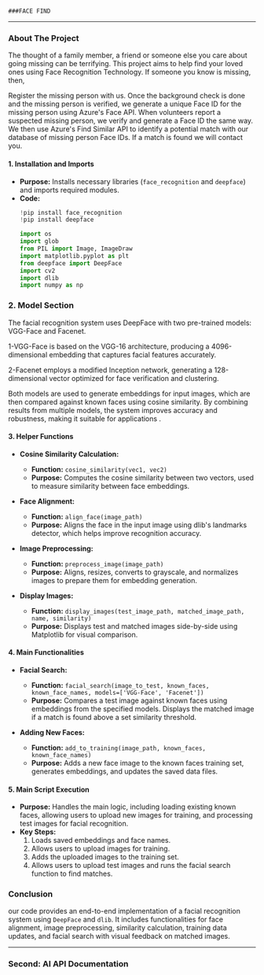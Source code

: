                                                                             ###FACE FIND
 -----------------------------------------------------------------------------------------------------------------------------------------------------------------

### About The Project
The thought of a family member, a friend or someone else you care about going missing can be terrifying. This project aims to help find your loved ones using Face Recognition Technology. If someone you know is missing, then,

Register the missing person with us.
Once the background check is done and the missing person is verified, we generate a unique Face ID for the missing person using Azure's Face API.
When volunteers report a suspected missing person, we verify and generate a Face ID the same way. We then use Azure's Find Similar API to identify a potential match with our database of missing person Face IDs.
If a match is found we will contact you.


#### 1. **Installation and Imports**
   - **Purpose:** Installs necessary libraries (`face_recognition` and `deepface`) and imports required modules.
   - **Code:**
     ```python
     !pip install face_recognition
     !pip install deepface

     import os
     import glob
     from PIL import Image, ImageDraw
     import matplotlib.pyplot as plt
     from deepface import DeepFace
     import cv2
     import dlib
     import numpy as np
     ```
   
### 2. **Model Section**

The facial recognition system uses DeepFace with two pre-trained models: VGG-Face and Facenet.

1-VGG-Face is based on the VGG-16 architecture, producing a 4096-dimensional embedding that captures facial features accurately.

2-Facenet employs a modified Inception network, generating a 128-dimensional vector optimized for face verification and clustering.


Both models are used to generate embeddings for input images, which are then compared against known faces using cosine similarity. By combining results from multiple models, the system improves accuracy and robustness, making it suitable for applications .



#### 3. **Helper Functions**
   - **Cosine Similarity Calculation:**
     - **Function:** `cosine_similarity(vec1, vec2)`
     - **Purpose:** Computes the cosine similarity between two vectors, used to measure similarity between face embeddings.
   
   - **Face Alignment:**
     - **Function:** `align_face(image_path)`
     - **Purpose:** Aligns the face in the input image using dlib's landmarks detector, which helps improve recognition accuracy.
   
   - **Image Preprocessing:**
     - **Function:** `preprocess_image(image_path)`
     - **Purpose:** Aligns, resizes, converts to grayscale, and normalizes images to prepare them for embedding generation.
   
   - **Display Images:**
     - **Function:** `display_images(test_image_path, matched_image_path, name, similarity)`
     - **Purpose:** Displays test and matched images side-by-side using Matplotlib for visual comparison.

#### 4. **Main Functionalities**
   - **Facial Search:**
     - **Function:** `facial_search(image_to_test, known_faces, known_face_names, models=['VGG-Face', 'Facenet'])`
     - **Purpose:** Compares a test image against known faces using embeddings from the specified models. Displays the matched image if a match is found above a set similarity threshold.

   - **Adding New Faces:**
     - **Function:** `add_to_training(image_path, known_faces, known_face_names)`
     - **Purpose:** Adds a new face image to the known faces training set, generates embeddings, and updates the saved data files.

#### 5. **Main Script Execution**
   - **Purpose:** Handles the main logic, including loading existing known faces, allowing users to upload new images for training, and processing test images for facial recognition.
   - **Key Steps:**
     1. Loads saved embeddings and face names.
     2. Allows users to upload images for training.
     3. Adds the uploaded images to the training set.
     4. Allows users to upload test images and runs the facial search function to find matches.

### Conclusion
our code provides an end-to-end implementation of a facial recognition system using `DeepFace` and `dlib`. It includes functionalities for face alignment, image preprocessing, similarity calculation, training data updates, and facial search with visual feedback on matched images.

-----------------------------------

### Second: AI API Documentation




